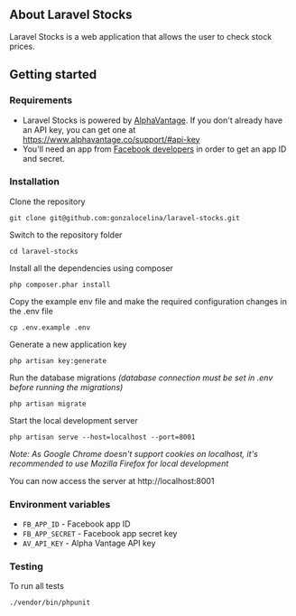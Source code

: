 ## About Laravel Stocks

Laravel Stocks is a web application that allows the user to check stock prices.

## Getting started

### Requirements

* Laravel Stocks is powered by [AlphaVantage](https://www.alphavantage.co/). If you don't already have an API key, you can get one at https://www.alphavantage.co/support/#api-key
* You'll need an app from [Facebook developers](https://developers.facebook.com/) in order to get an app ID and secret.

### Installation

Clone the repository

    git clone git@github.com:gonzalocelina/laravel-stocks.git

Switch to the repository folder

    cd laravel-stocks

Install all the dependencies using composer

    php composer.phar install

Copy the example env file and make the required configuration changes in the .env file

    cp .env.example .env

Generate a new application key

    php artisan key:generate

Run the database migrations *(database connection must be set in .env before running the migrations)*

    php artisan migrate

Start the local development server

    php artisan serve --host=localhost --port=8001
    
*Note: As Google Chrome doesn't support cookies on localhost, it's recommended to use Mozilla Firefox for local development*

You can now access the server at http://localhost:8001


### Environment variables

- `FB_APP_ID` - Facebook app ID
- `FB_APP_SECRET` - Facebook app secret key
- `AV_API_KEY` - Alpha Vantage API key

### Testing

To run all tests

    ./vendor/bin/phpunit
